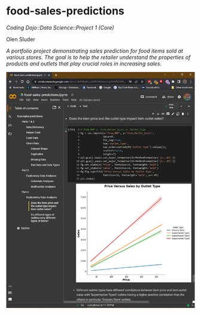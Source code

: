 # food-sales-predictions

*Coding Dojo::Data Science::Project 1 (Core)*

Olen Sluder

*A portfolio project demonstrating sales prediction for food items sold at various stores. The goal is to help the retailer understand the properties of products and outlets that play crucial roles in increasing sales.*

![alt text](preview.png)
